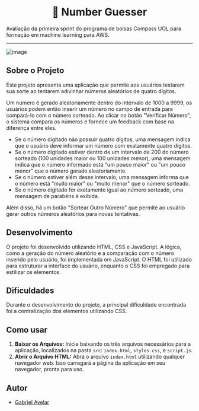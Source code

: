 <h1 align="center"> 🤔 Number Guesser</h1>

Avaliação da primeira sprint do programa de bolsas Compass UOL para formação em machine learning para AWS.

***

![image](https://github.com/Compass-pb-aws-2024-ABRIL/sprint-1-pb-aws-abril/assets/117688731/e0d9a1d7-f22c-4b42-a2d7-83db857ea76e)

## Sobre o Projeto

Este projeto apresenta uma aplicação que permite aos usuários testarem sua sorte ao tentarem adivinhar números aleatórios de quatro dígitos. 

Um número é gerado aleatoriamente dentro do intervalo de 1000 a 9999, os usuários podem então inserir um número no campo de entrada para compará-lo com o número sorteado. Ao clicar no botão "Verificar Número", o sistema compara os números e fornece um feedback com base na diferença entre eles. 
 
- Se o número digitado não possuir quatro dígitos, uma mensagem indica que o usuário deve informar um número com exatamente quatro dígitos.
- Se o número digitado estiver dentro de um intervalo de 200 do número sorteado (100 unidades maior ou 100 unidades menor), uma mensagem indica que o número informado está "um pouco maior" ou "um pouco menor" que o número gerado aleatoriamente.
- Se o número estiver além desse intervalo, uma mensagem informa que o número está "muito maior" ou "muito menor" que o número sorteado.
- Se o número digitado for exatamente igual ao número sorteado, uma mensagem de parabéns é exibida.

Além disso, há um botão "Sortear Outro Número" que permite ao usuário gerar outros números aleatórios para novas tentativas.

## Desenvolvimento

O projeto foi desenvolvido utilizando HTML, CSS e JavaScript. A lógica, como a geração do número aleatório e a comparação com o número inserido pelo usuário, foi implementada em JavaScript. O HTML foi utilizado para estruturar a interface do usuário, enquanto o CSS foi empregado para estilizar os elementos.

## Dificuldades 

Durante o desenvolvimento do projeto, a principal dificuldade encontrada foi a centralização dos elementos utilizando CSS.

## Como usar

1. **Baixar os Arquivos:** Inicie baixando os três arquivos necessários para a aplicação, localizados na pasta  `src`: `index.html`, `styles.css`, e `script.js`.
2. **Abrir o Arquivo HTML:** Abra o arquivo `index.html` utilizando qualquer navegador web. Isso carregará a página da aplicação em seu navegador, pronta para uso.

## Autor
- [Gabriel Avelar](https://github.com/GabrielAvelarbr)
